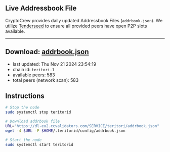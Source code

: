 ## Live Addressbook File

CryptoCrew provides daily updated Addressbook Files (`addrbook.json`). We utilize [Tenderseed](https://github.com/binaryholdings/tenderseed) to ensure all provided peers have open P2P slots available.

---
**Download: [addrbook.json](https://dl-eu2.ccvalidators.com/SERVICE/teritori/addrbook.json)**
---

- last updated: Thu Nov 21 2024 23:54:19
- chain id: `teritori-1`
- available peers: 583
- total peers (network scan): 583

## Instructions
```sh
# Stop the node
sudo systemctl stop teritorid

# Download addrbook file
URL="https://dl-eu2.ccvalidators.com/SERVICE/teritori/addrbook.json"
wget -4 $URL -P $HOME/.teritorid/config/addrbook.json

# Start the node
sudo systemctl start teritorid
```
